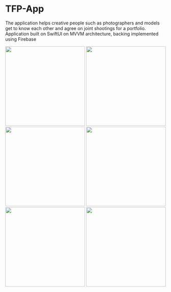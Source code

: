 # TFP-App
The application helps creative people such as photographers and models get to know each other and agree on joint shootings for a portfolio. 
Application built on SwiftUI on MVVM architecture, backing implemented using Firebase

<img src="https://github.com/EvilevNikita/TFP-App/assets/116057796/687ce45f-3c45-4036-a2be-f8fa5ad91b4b" width="250">
<img src="https://github.com/EvilevNikita/TFP-App/assets/116057796/863a6450-9540-4bd7-bf94-aa3f71368148" width="250">
<img src="https://github.com/EvilevNikita/TFP-App/assets/116057796/731bbb97-858b-44e0-93e9-c7724c6c064b" width="250">
<img src="https://github.com/EvilevNikita/TFP-App/assets/116057796/06ae378f-572e-460a-95ac-89b903683017" width="250">
<img src="https://github.com/EvilevNikita/TFP-App/assets/116057796/c90de591-8205-4a14-8f13-991be94105d0" width="250">
<img src="https://github.com/EvilevNikita/TFP-App/assets/116057796/dea52d36-3293-4bce-ba8e-b8553d841c17" width="250">
